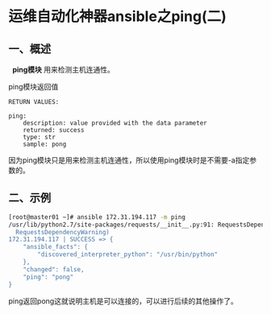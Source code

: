 # 运维自动化神器ansible之ping(二)

## 一、概述

&nbsp;
**ping模块** 用来检测主机连通性。

ping模块返回值
```
RETURN VALUES:

ping:
    description: value provided with the data parameter
    returned: success
    type: str
    sample: pong
```

因为ping模块只是用来检测主机连通性，所以使用ping模块时是不需要-a指定参数的。

## 二、示例
``` bash
[root@master01 ~]# ansible 172.31.194.117 -m ping
/usr/lib/python2.7/site-packages/requests/__init__.py:91: RequestsDependencyWarning: urllib3 (1.25.3) or chardet (2.2.1) doesn't match a supported version!
  RequestsDependencyWarning)
172.31.194.117 | SUCCESS => {
    "ansible_facts": {
        "discovered_interpreter_python": "/usr/bin/python"
    }, 
    "changed": false, 
    "ping": "pong"
}
```

ping返回pong这就说明主机是可以连接的，可以进行后续的其他操作了。
